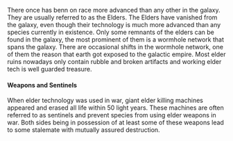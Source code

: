 
There once has benn on race more advanced than any other in the galaxy.
They are usually referred to as the Elders.
The Elders have vanished from the galaxy, even though their technology is much more advanced than any species currently in existence.
Only some remnants of the elders can be found in the galaxy, the most prominent of them is a wormhole network that spans the galaxy.
There are occasional shifts in the wormhole network, one of them the reason that earth got exposed to the galactic empire.
Most elder ruins nowadays only contain rubble and broken artifacts and working elder tech is well guarded treasure.

#### Weapons and Sentinels

When elder technology was used in war, giant elder killing machines appeared and erased all life within 50 light years.
These machines are often referred to as sentinels and prevent species from using elder weapons in war.
Both sides being in possession of at least some of these weapons lead to some stalemate with mutually assured destruction.

